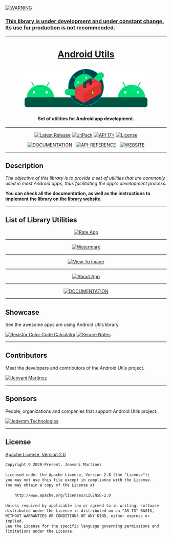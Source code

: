     
<a href="#"><img src="https://img.shields.io/badge/WARNING-blue?style=for-the-badge&label=%20&labelColor=gray&color=yellow&logoColor=FFFFFF" alt="WARNING">

### This library is under development and under constant change. Its use for production is not recommended.

---


<h1 align="center">Android Utils</h2>
<p align="center"><a href="https://jeovanimartinez.github.io/Android-Utils/" target="_blank" rel="noopener noreferrer"><img width="400" src="https://github.com/JeovaniMartinez/Android-Utils/blob/master/resources/readme/introduction.svg" alt="Android Utils Logo"></a></p>
<h4 align="center">Set of utilities for Android app development.</h4>

---

<p align="center">
    <a href="https://github.com/JeovaniMartinez/Android-Utils/releases"><img src="https://img.shields.io/github/v/release/JeovaniMartinez/Android-Utils?color=orange&include_prereleases&style=flat-square" alt="Latest Release"></a>
    <a href="https://jitpack.io/#JeovaniMartinez/Android-Utils"><img src="https://img.shields.io/jitpack/v/github/JeovaniMartinez/Android-Utils?color=blue&style=flat-square" alt="JitPack"></a>
    <a href="#"><img src="https://img.shields.io/badge/API-17%2B-lightgrey?style=flat-square" alt="API 17+"></a>
    <a href="/LICENSE"><img src="https://img.shields.io/github/license/JeovaniMartinez/Android-Utils?style=flat-square" alt="License"></a>
</p>

<p align="center">
<a href="https://jeovanimartinez.github.io/Android-Utils/docs/"><img src="https://img.shields.io/badge/DOCS-DOCUMENTATION-blue?style=for-the-badge&logo=read-the-docs&label=%20&labelColor=3F3F3F&color=008097&logoColor=FFFFFF" alt="DOCUMENTATION"></a>&nbsp;&nbsp;
<a href="https://jeovanimartinez.github.io/Android-Utils/docs/reference/androidutils/index.html"><img src="https://img.shields.io/badge/API-REFERENCE-blue?style=for-the-badge&labelColor=3F3F3F&color=00996F" alt="API-REFERENCE"></a>&nbsp;&nbsp;
    <a href="https://jeovanimartinez.github.io/Android-Utils/"><img src="https://img.shields.io/badge/WEB-WEBSITE-blue?style=for-the-badge&logo=tor-browser&label=%20&labelColor=3F3F3F&color=DA5900&logoColor=FFFFFF" alt="WEBSITE"></a>
<p align="center">

---



## Description

_The objective of this library is to provide a set of utilities that are commonly used in most Android apps, thus facilitating the app's development process._

**You can check all the documentation, as well as the instructions to implement the library on the [library website.](https://jeovanimartinez.github.io/Android-Utils/docs/)**

---

## List of Library Utilities


<p align="center">
    <a href="https://jeovanimartinez.github.io/Android-Utils/docs/utilities/rate-app"><img src="https://user-images.githubusercontent.com/38060456/113655130-e18ae300-965e-11eb-975f-3ee65ed89986.png" alt="Rate App"></a>
</p>

---

<p align="center">
    <a href="https://jeovanimartinez.github.io/Android-Utils/docs/utilities/watermark"><img src="https://user-images.githubusercontent.com/38060456/113791767-fa040780-9709-11eb-9bbb-3e3c3c4c82f8.png" alt="Watermark"></a>
</p>

---

<p align="center">
    <a href="https://jeovanimartinez.github.io/Android-Utils/docs/utilities/view-to-image"><img src="https://user-images.githubusercontent.com/38060456/113793244-6d5b4880-970d-11eb-8236-68f6c57b709b.png" alt="View To Image"></a>
</p>

---

<p align="center"> <a href="https://jeovanimartinez.github.io/Android-Utils/docs/utilities/about-app"><img src="https://user-images.githubusercontent.com/38060456/113794569-7a2d6b80-9710-11eb-8998-c4b196c68473.png" alt="About App"></a>
</p>

---

<p align="center">
    <a href="https://jeovanimartinez.github.io/Android-Utils/docs/"><img src="https://user-images.githubusercontent.com/38060456/113795187-ebb9e980-9711-11eb-9e01-605bba6d4e93.jpg" alt="DOCUMENTATION"></a>
</p>

---

## Showcase

See the awesome apps are using Android Utils library.

[<img src="https://user-images.githubusercontent.com/38060456/113607949-7c5bd100-960f-11eb-9f3b-1a0cd8ffebb4.png" alt="Resistor Color Code Calculator">](https://play.google.com/store/apps/details?id=com.jedemm.resistorcalculator)
[<img src="https://user-images.githubusercontent.com/38060456/113640928-25232400-9642-11eb-9d81-013216dd7916.png" alt="Secure Notes">](https://play.google.com/store/apps/details?id=com.jedemm.securenotes)

--- 

## Contributors

Meet the developers and contributors of the Android Utils project.

[<img src="https://user-images.githubusercontent.com/38060456/113641090-83e89d80-9642-11eb-8852-8a278739a5ac.png" alt="Jeovani Martinez">](https://github.com/jeovanimartinez)

---

## Sponsors

People, organizations and companies that support Android Utils project.

[<img src="https://user-images.githubusercontent.com/38060456/113641249-e5a90780-9642-11eb-9af7-8c39d800a79b.png" alt="Jedemm Technologies">](https://jedemm.com/)

---

## License

[Apache License, Version 2.0](/LICENSE)

```
Copyright © 2020-Present. Jeovani Martinez

Licensed under the Apache License, Version 2.0 (the "License");
you may not use this file except in compliance with the License.
You may obtain a copy of the License at

    http://www.apache.org/licenses/LICENSE-2.0

Unless required by applicable law or agreed to in writing, software
distributed under the License is distributed on an "AS IS" BASIS,
WITHOUT WARRANTIES OR CONDITIONS OF ANY KIND, either express or implied.
See the License for the specific language governing permissions and
limitations under the License.
```
